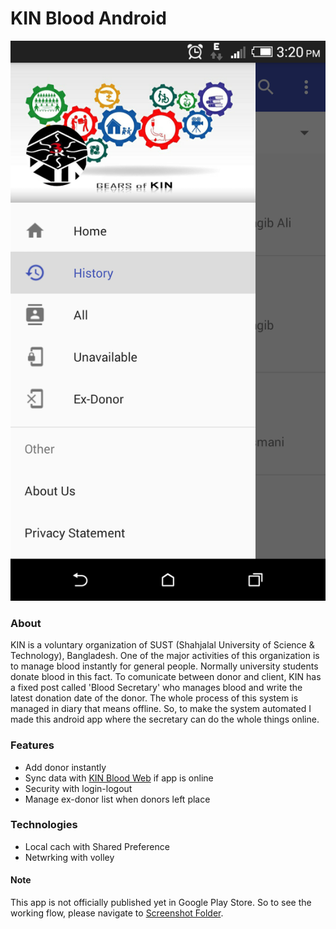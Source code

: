 # KIN Blood Android
![KIN Blood Android](https://github.com/nowshad-hasan/KIN-blood-android/blob/master/Screenshots/screenshot_02.png)
### About
KIN is a voluntary organization of SUST (Shahjalal University of Science & Technology), Bangladesh. One of the major activities of this
organization is to manage blood instantly for general people. Normally university students donate blood in this fact. To comunicate
between donor and client, KIN has a fixed post called 'Blood Secretary' who manages blood and write the latest donation date of the donor.
The whole process of this system is managed in diary that means offline. So, to make the system automated I made this android app where the
secretary can do the whole things online.

### Features
* Add donor instantly
* Sync data with [KIN Blood Web](https://github.com/nowshad-hasan/KIN_Blood_Web) if app is online
* Security with login-logout 
* Manage ex-donor list when donors left place

### Technologies
* Local cach with Shared Preference
* Netwrking with volley

#### Note
This app is not officially published yet in Google Play Store. So to see the working flow, please navigate to [Screenshot Folder](https://github.com/nowshad-hasan/KIN-blood-android/blob/master/Screenshots).
